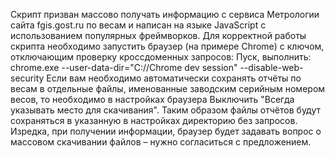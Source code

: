Скрипт призван массово получать информацию с сервиса Метрологии сайта fgis.gost.ru по весам и написан на языке JavaScript с использованием популярных фреймворков.
Для корректной работы скрипта необходимо запустить браузер (на примере Chrome) с ключом, отключающим проверку кроссдоменных запросов:
Пуск, выполнить:
chrome.exe --user-data-dir="C://Chrome dev session" --disable-web-security
Если вам необходимо автоматически сохранять отчёты по весам в отдельные файлы, именованные заводским серийным номером весов, то необходимо в настройках браузера Выключить "Всегда указывать место для скачивания". Таким образом файлы отчётов будут сохраняться в указанную в настройках директорию без запросов. Изредка, при получении информации, браузер будет задавать вопрос о массовом скачивании файлов – нужно согласиться с предложением. 
